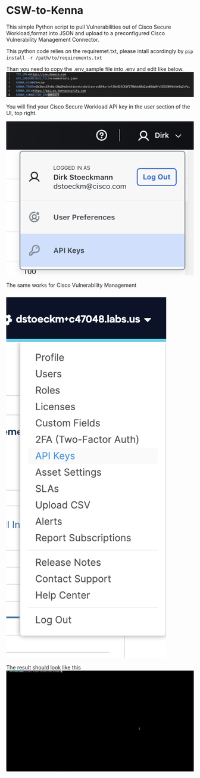 # CSW-to-Kenna

This simple Python script to pull Vulnerabilities out of Cisco Secure Workload,format into JSON and upload to a preconfigured Cisco Vulnerability Management Connector.

This python code relies on the requiremet.txt, please intall acordingly by `pip install -r /path/to/requirements.txt`

Than you need to copy the .env_sample file into .env and edit like below.
![](pic/env.png)

You will find your Cisco Secure Workload API key in the user section of the UI, top right.

![](pic/csw-API.png) 

The same works for Cisco Vulnerability Management

![](pic/cvm-API.png)

The result should look like this
![](pic/kenna3.gif)